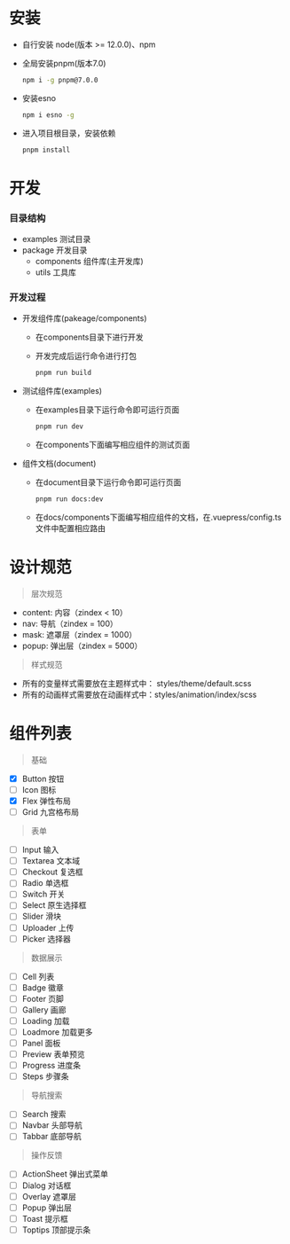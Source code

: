 # 安装

- 自行安装 node(版本 >= 12.0.0)、npm
- 全局安装pnpm(版本7.0)

  ``` cmd
  npm i -g pnpm@7.0.0
  ```

- 安装esno

  ``` cmd
  npm i esno -g
  ```

- 进入项目根目录，安装依赖

  ``` cmd
  pnpm install
  ```

# 开发

### 目录结构

- examples 测试目录
- package 开发目录
  - components 组件库(主开发库)
  - utils 工具库

### 开发过程

- 开发组件库(pakeage/components)
  
  - 在components目录下进行开发
  - 开发完成后运行命令进行打包

    ```cmd
    pnpm run build
    ```

- 测试组件库(examples)
  - 在examples目录下运行命令即可运行页面

    ```cmd
    pnpm run dev
    ```
  - 在components下面编写相应组件的测试页面


- 组件文档(document)
  - 在document目录下运行命令即可运行页面

    ```cmd
    pnpm run docs:dev
    ```
  - 在docs/components下面编写相应组件的文档，在.vuepress/config.ts文件中配置相应路由

# 设计规范

> 层次规范

- content: 内容（zindex < 10）
- nav: 导航（zindex = 100）
- mask: 遮罩层（zindex = 1000）
- popup: 弹出层（zindex = 5000）

> 样式规范

- 所有的变量样式需要放在主题样式中： styles/theme/default.scss
- 所有的动画样式需要放在动画样式中：styles/animation/index/scss

# 组件列表

> 基础

- [X] Button 按钮
- [ ] Icon 图标
- [X] Flex 弹性布局
- [ ] Grid 九宫格布局

> 表单

- [ ] Input 输入
- [ ] Textarea 文本域
- [ ] Checkout 复选框
- [ ] Radio 单选框
- [ ] Switch 开关
- [ ] Select 原生选择框
- [ ] Slider 滑块
- [ ] Uploader 上传
- [ ] Picker 选择器

> 数据展示

- [ ] Cell 列表
- [ ] Badge 徽章
- [ ] Footer 页脚
- [ ] Gallery 画廊
- [ ] Loading 加载
- [ ] Loadmore 加载更多
- [ ] Panel 面板
- [ ] Preview 表单预览
- [ ] Progress 进度条
- [ ] Steps 步骤条

> 导航搜索

- [ ] Search 搜索
- [ ] Navbar 头部导航
- [ ] Tabbar 底部导航

> 操作反馈

- [ ] ActionSheet 弹出式菜单
- [ ] Dialog 对话框
- [ ] Overlay 遮罩层
- [ ] Popup 弹出层
- [ ] Toast 提示框
- [ ] Toptips 顶部提示条
